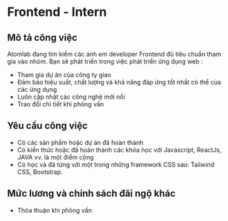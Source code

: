# Frontend - Intern

Mô tả công việc
---------------

Atomlab đang tìm kiếm các anh em developer Frontend đủ tiêu chuẩn tham gia vào nhóm. Bạn sẽ phát triển trong việc phát triển ứng dụng web :
-   Tham gia dự án của công ty giao
-   Đảm bảo hiệu suất, chất lượng và khả năng đáp ứng tốt nhất có thể của các ứng dụng
-   Luôn cập nhật các công nghệ mới nổi
-   Trao đổi chi tiết khi phỏng vấn

Yêu cầu công việc
-----------------

- Có các sản phẩm hoặc dự án đã hoàn thành
- Có kiến thức hoặc đã hoàn thành các khóa học với Javascript, ReactJs, JAVA vv. là một điểm cộng
- Có học và đã từng với một trong những framework CSS sau: Tailwind CSS, Bootstrap.

Mức lương và chính sách đãi ngộ khác
-----------------

- Thỏa thuận khi phỏng vấn